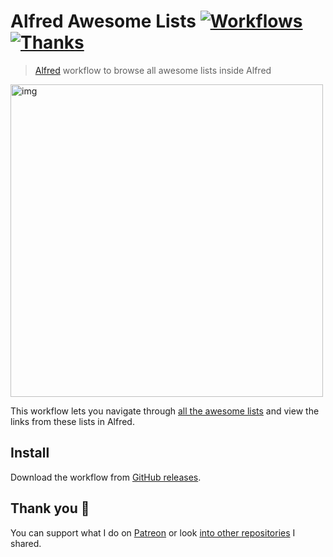 # Alfred Awesome Lists [![Workflows](https://img.shields.io/badge/More%20Workflows-🎩-green.svg)](https://github.com/learn-anything/alfred-workflows) [![Thanks](https://img.shields.io/badge/Say%20Thanks-💗-ff69b4.svg)](https://www.patreon.com/nikitavoloboev)
> [Alfred](https://www.alfredforum.com/) workflow to browse all awesome lists inside Alfred

<img src="https://i.imgur.com/2ZezJsz.png" width="500" alt="img">

This workflow lets you navigate through [all the awesome lists](https://github.com/sindresorhus/awesome) and view the links from these lists in Alfred.

## Install 
Download the workflow from [GitHub releases](https://github.com/nikitavoloboev/alfred-awesome-lists/releases/latest).

## Thank you 💜
You can support what I do on [Patreon](https://www.patreon.com/nikitavoloboev) or look [into other repositories](https://my.mindnode.com/ZKGETDkUaQUsL3q8q9z788CxG84oEHgDiT79GuzX#-143.5,-902.6,0) I shared. 